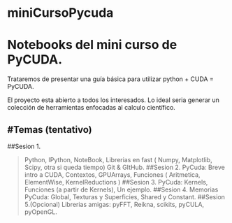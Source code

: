miniCursoPycuda
===============

# Notebooks del mini curso de PyCUDA. #
Trataremos de presentar una guía básica para utilizar python + CUDA = PyCUDA.

El proyecto esta abierto a todos los interesados. Lo ideal seria generar un colección de herramientas enfocadas al calculo científico.

#Temas (tentativo)
--------------------
##Sesion 1.
>Python, IPython, NoteBook, Librerias en fast ( Numpy, Matplotlib, Scipy,  otra si queda tiempo)
>Git & GItHub.
##Sesion 2.
>PyCuda:  Breve intro a CUDA, Contextos, GPUArrays, Funciones ( Aritmetica, ElementWise, KernelReductions ) 
##Sesion 3.
>PyCuda: Kernels, Funciones (a partir de Kernels), Un ejemplo.
##Sesion 4.
>Memorias PyCuda: Global, Texturas y Superficies, Shared y Constant.
##Sesion 5.(Opcional)
>Librerias amigas: pyFFT, Reikna, scikits, pyCULA, pyOpenGL.

